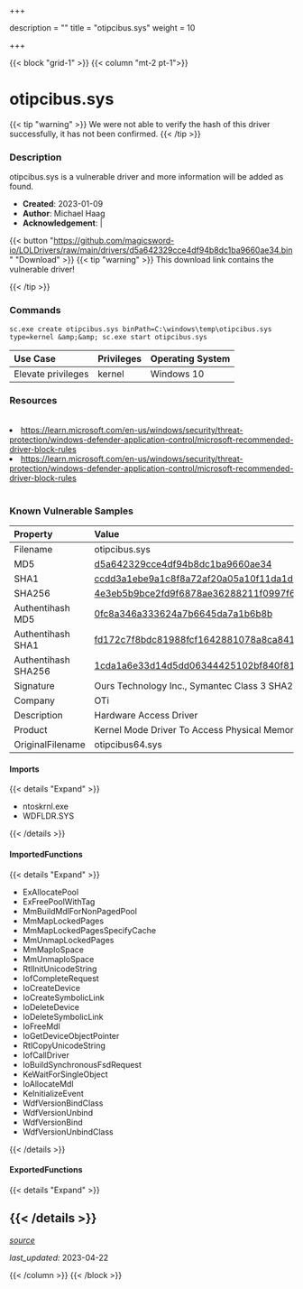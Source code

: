 +++

description = ""
title = "otipcibus.sys"
weight = 10

+++


{{< block "grid-1" >}}
{{< column "mt-2 pt-1">}}


# otipcibus.sys 


{{< tip "warning" >}}
We were not able to verify the hash of this driver successfully, it has not been confirmed.
{{< /tip >}}


### Description

otipcibus.sys is a vulnerable driver and more information will be added as found.

- **Created**: 2023-01-09
- **Author**: Michael Haag
- **Acknowledgement**:  | [](https://twitter.com/)

{{< button "https://github.com/magicsword-io/LOLDrivers/raw/main/drivers/d5a642329cce4df94b8dc1ba9660ae34.bin" "Download" >}}
{{< tip "warning" >}}
This download link contains the vulnerable driver!

{{< /tip >}}

### Commands

```
sc.exe create otipcibus.sys binPath=C:\windows\temp\otipcibus.sys type=kernel &amp;&amp; sc.exe start otipcibus.sys
```

| Use Case | Privileges | Operating System | 
|:---- | ---- | ---- |
| Elevate privileges | kernel | Windows 10 |

### Resources
<br>
<li><a href=" https://learn.microsoft.com/en-us/windows/security/threat-protection/windows-defender-application-control/microsoft-recommended-driver-block-rules"> https://learn.microsoft.com/en-us/windows/security/threat-protection/windows-defender-application-control/microsoft-recommended-driver-block-rules</a></li>
<li><a href="https://learn.microsoft.com/en-us/windows/security/threat-protection/windows-defender-application-control/microsoft-recommended-driver-block-rules">https://learn.microsoft.com/en-us/windows/security/threat-protection/windows-defender-application-control/microsoft-recommended-driver-block-rules</a></li>
<br>

### Known Vulnerable Samples

| Property           | Value |
|:-------------------|:------|
| Filename           | otipcibus.sys |
| MD5                | [d5a642329cce4df94b8dc1ba9660ae34](https://www.virustotal.com/gui/file/d5a642329cce4df94b8dc1ba9660ae34) |
| SHA1               | [ccdd3a1ebe9a1c8f8a72af20a05a10f11da1d308](https://www.virustotal.com/gui/file/ccdd3a1ebe9a1c8f8a72af20a05a10f11da1d308) |
| SHA256             | [4e3eb5b9bce2fd9f6878ae36288211f0997f6149aa8c290ed91228ba4cdfae80](https://www.virustotal.com/gui/file/4e3eb5b9bce2fd9f6878ae36288211f0997f6149aa8c290ed91228ba4cdfae80) |
| Authentihash MD5   | [0fc8a346a333624a7b6645da7a1b6b8b](https://www.virustotal.com/gui/search/authentihash%253A0fc8a346a333624a7b6645da7a1b6b8b) |
| Authentihash SHA1  | [fd172c7f8bdc81988fcf1642881078a8ca8415f6](https://www.virustotal.com/gui/search/authentihash%253Afd172c7f8bdc81988fcf1642881078a8ca8415f6) |
| Authentihash SHA256| [1cda1a6e33d14d5dd06344425102bf840f8149e817ecfb01c59a2190d3367024](https://www.virustotal.com/gui/search/authentihash%253A1cda1a6e33d14d5dd06344425102bf840f8149e817ecfb01c59a2190d3367024) |
| Signature         | Ours Technology Inc., Symantec Class 3 SHA256 Code Signing CA, VeriSign   |
| Company           | OTi |
| Description       | Hardware Access Driver |
| Product           | Kernel Mode Driver To Access Physical Memory And Ports |
| OriginalFilename  | otipcibus64.sys |


#### Imports
{{< details "Expand" >}}
* ntoskrnl.exe
* WDFLDR.SYS

{{< /details >}}
#### ImportedFunctions
{{< details "Expand" >}}
* ExAllocatePool
* ExFreePoolWithTag
* MmBuildMdlForNonPagedPool
* MmMapLockedPages
* MmMapLockedPagesSpecifyCache
* MmUnmapLockedPages
* MmMapIoSpace
* MmUnmapIoSpace
* RtlInitUnicodeString
* IofCompleteRequest
* IoCreateDevice
* IoCreateSymbolicLink
* IoDeleteDevice
* IoDeleteSymbolicLink
* IoFreeMdl
* IoGetDeviceObjectPointer
* RtlCopyUnicodeString
* IofCallDriver
* IoBuildSynchronousFsdRequest
* KeWaitForSingleObject
* IoAllocateMdl
* KeInitializeEvent
* WdfVersionBindClass
* WdfVersionUnbind
* WdfVersionBind
* WdfVersionUnbindClass

{{< /details >}}
#### ExportedFunctions
{{< details "Expand" >}}

{{< /details >}}
-----



[*source*](https://github.com/magicsword-io/LOLDrivers/tree/main/yaml/otipcibus.yaml)

*last_updated:* 2023-04-22








{{< /column >}}
{{< /block >}}
